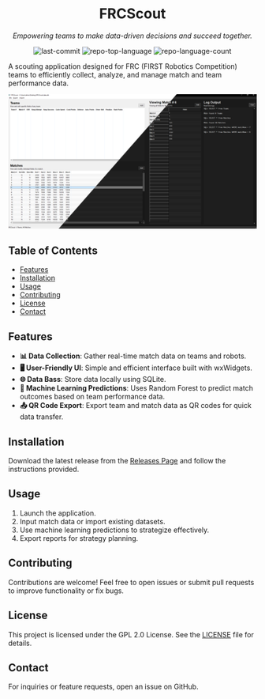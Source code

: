 <div align="center">
  <h1>FRCScout</h1>
  <p><em>Empowering teams to make data-driven decisions and succeed together.</em></p>

  <img alt="last-commit" src="https://img.shields.io/github/last-commit/provrb/frcscout?style=flat&logo=git&logoColor=white&color=0080ff">
  <img alt="repo-top-language" src="https://img.shields.io/github/languages/top/provrb/frcscout?style=flat&color=0080ff">
  <img alt="repo-language-count" src="https://img.shields.io/github/languages/count/provrb/frcscout?style=flat&color=0080ff">
</div>

A scouting application designed for FRC (FIRST Robotics Competition) teams to efficiently collect, analyze, and manage match and team performance data.

![App](docs/app.png)

## Table of Contents
- [Features](#features)
- [Installation](#installation)
- [Usage](#usage)
- [Contributing](#contributing)
- [License](#license)
- [Contact](#contact)

## Features
- **📊 Data Collection**: Gather real-time match data on teams and robots.
- **🖥️ User-Friendly UI**: Simple and efficient interface built with wxWidgets.
- **🌐 Data Bass**: Store data locally using SQLite.
- **🤖 Machine Learning Predictions**: Uses Random Forest to predict match outcomes based on team performance data.
- **📤 QR Code Export**: Export team and match data as QR codes for quick data transfer.

## Installation
Download the latest release from the [Releases Page](https://github.com/provrb/frcscout/releases) and follow the instructions provided.

## Usage
1. Launch the application.
2. Input match data or import existing datasets.
3. Use machine learning predictions to strategize effectively.
4. Export reports for strategy planning.

## Contributing
Contributions are welcome! Feel free to open issues or submit pull requests to improve functionality or fix bugs.

## License
This project is licensed under the GPL 2.0 License. See the [LICENSE](LICENSE.txt) file for details.

## Contact
For inquiries or feature requests, open an issue on GitHub.

